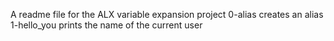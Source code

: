 A readme file for the ALX variable expansion project
0-alias creates an alias
1-hello_you prints the name of the current user
